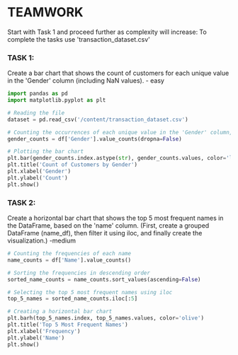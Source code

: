 # TEAMWORK #
Start with Task 1 and proceed further as complexity will increase: To complete the tasks use 'transaction_dataset.csv'
### TASK 1: ###
Create a bar chart that shows the count of customers for each unique value in the 'Gender' column (including NaN values). - easy

```python
import pandas as pd
import matplotlib.pyplot as plt

# Reading the file
dataset = pd.read_csv('/content/transaction_dataset.csv')

# Counting the occurrences of each unique value in the 'Gender' column, including NaN values
gender_counts = df['Gender'].value_counts(dropna=False)

# Plotting the bar chart
plt.bar(gender_counts.index.astype(str), gender_counts.values, color='lightpink')
plt.title('Count of Customers by Gender')
plt.xlabel('Gender')
plt.ylabel('Count')
plt.show()
```

### TASK 2: ###
Create a horizontal bar chart that shows the top 5 most frequent names in the DataFrame, based on the 'name' column. (First, create a grouped DataFrame (name_df), then filter it using iloc, and finally create the visualization.) -medium

```python
# Counting the frequencies of each name
name_counts = df['Name'].value_counts()

# Sorting the frequencies in descending order
sorted_name_counts = name_counts.sort_values(ascending=False)

# Selecting the top 5 most frequent names using iloc
top_5_names = sorted_name_counts.iloc[:5]

# Creating a horizontal bar chart
plt.barh(top_5_names.index, top_5_names.values, color='olive')
plt.title('Top 5 Most Frequent Names')
plt.xlabel('Frequency')
plt.ylabel('Name')
plt.show()
```
